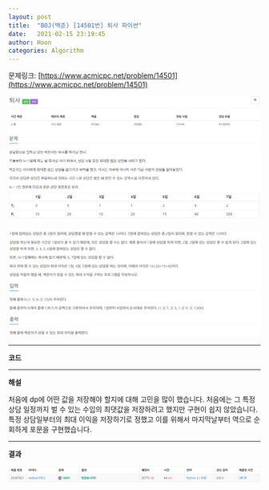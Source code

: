 ```yaml
---
layout: post
title:  "BOJ(백준) [14501번] 퇴사 파이썬"
date:   2021-02-15 23:19:45
author: Hoon
categories: Algorithm
---
```


문제링크: [https://www.acmicpc.net/problem/14501](https://www.acmicpc.net/problem/14501)

![퇴사문제1.PNG](https://github.com/hoon-923/hoon-923.github.io/blob/main/_images/Algorithm/BOJ/14501/%ED%87%B4%EC%82%AC%EB%AC%B8%EC%A0%9C1.PNG?raw=true)

![퇴사문제2.PNG](https://github.com/hoon-923/hoon-923.github.io/blob/main/_images/Algorithm/BOJ/14501/%ED%87%B4%EC%82%AC%EB%AC%B8%EC%A0%9C2.PNG?raw=true)

----

**코드**

<script src="https://gist.github.com/hoon-923/8ef31a4b68d650e3072229ef5669a9e4.js"></script>

----

**해설**

처음에 dp에 어떤 값을 저장해야 할지에 대해 고민을 많이 했습니다. 처음에는 그 특정 상담 일정까지 벌 수 있는 수입의 최댓값을 저장하려고 했지만 구현이 쉽지 않았습니다. 특정 상담일부터의 최대 이익을 저장하기로 정했고 이를 위해서 마지막날부터 역으로 순회하게 포문을 구현했습니다.

----

**결과**

![퇴사결과.PNG](https://github.com/hoon-923/hoon-923.github.io/blob/main/_images/Algorithm/BOJ/14501/%ED%87%B4%EC%82%AC%EA%B2%B0%EA%B3%BC.PNG?raw=true)